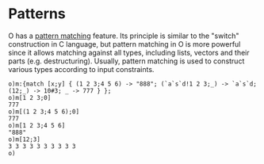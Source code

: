 # Patterns

O has a [pattern matching](https://en.wikipedia.org/wiki/Pattern_matching) feature. Its principle is similar to the "switch" construction in C language, but pattern matching in O is more powerful since it allows matching against all types, including lists, vectors and their parts (e.g. destructuring). Usually, pattern matching is used to construct various types according to input constraints.


```o
o)m:{match [x;y] { (1 2 3;4 5 6) -> "888"; (`a`s`d!1 2 3;_) -> `a`s`d; (12;_) -> 10#3; _ -> 777 } };
o)m[1 2 3;0]
777
o)m[(1 2 3;4 5 6);0]
777
o)m[1 2 3;4 5 6]
"888"
o)m[12;3]
3 3 3 3 3 3 3 3 3 3
o)
```
